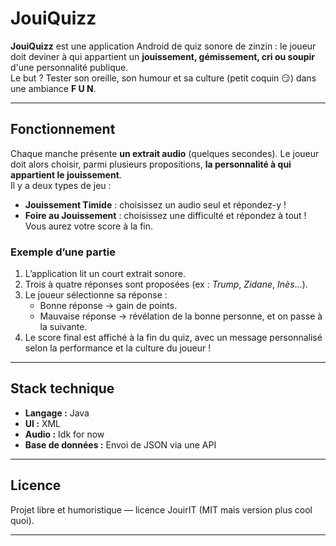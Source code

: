 # JouiQuizz

**JouiQuizz** est une application Android de quiz sonore de zinzin : le joueur doit deviner à qui appartient un **jouissement, gémissement, cri ou soupir** d'une personnalité publique.  
Le but ? Tester son oreille, son humour et sa culture (petit coquin 😏) dans une ambiance **F U N**.

---

## Fonctionnement

Chaque manche présente **un extrait audio** (quelques secondes). Le joueur doit alors choisir, parmi plusieurs propositions, **la personnalité à qui appartient le jouissement**.  
Il y a deux types de jeu :
- **Jouissement Timide** : choisissez un audio seul et répondez-y !
- **Foire au Jouissement** : choisissez une difficulté et répondez à tout ! Vous aurez votre score à la fin.

### Exemple d’une partie
1. L’application lit un court extrait sonore.
2. Trois à quatre réponses sont proposées (ex : *Trump*, *Zidane*, *Inès*...).
3. Le joueur sélectionne sa réponse :
    - Bonne réponse → gain de points.
    - Mauvaise réponse → révélation de la bonne personne, et on passe à la suivante.
4. Le score final est affiché à la fin du quiz, avec un message personnalisé selon la performance et la culture du joueur !

---

## Stack technique

- **Langage :** Java
- **UI :** XML
- **Audio :** Idk for now
- **Base de données :** Envoi de JSON via une API

---

## Licence

Projet libre et humoristique — licence JouirIT (MIT mais version plus cool quoi).

---
